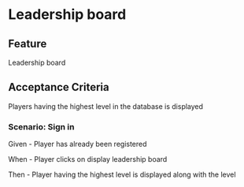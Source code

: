# Leadership board

## Feature

Leadership board

## Acceptance Criteria

Players having the highest level in the database is displayed

### Scenario: Sign in

  Given - Player has already been registered

  When - Player clicks on display leadership board

  Then - Player having the highest level is displayed along with the level
